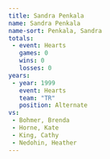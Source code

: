 ```yaml
---
title: Sandra Penkala
name: Sandra Penkala
name-sort: Penkala, Sandra
totals:
 - event: Hearts
   games: 0
   wins: 0
   losses: 0
years:
 - year: 1999
   event: Hearts
   team: "TR"
   position: Alternate
vs:
 - Bohmer, Brenda
 - Horne, Kate
 - King, Cathy
 - Nedohin, Heather
---
```

